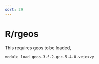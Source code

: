 ```yaml
---
sort: 29
---
```


# R/rgeos

This requires geos to be loaded,

```bash
module load geos-3.6.2-gcc-5.4.0-vejexvy
```
